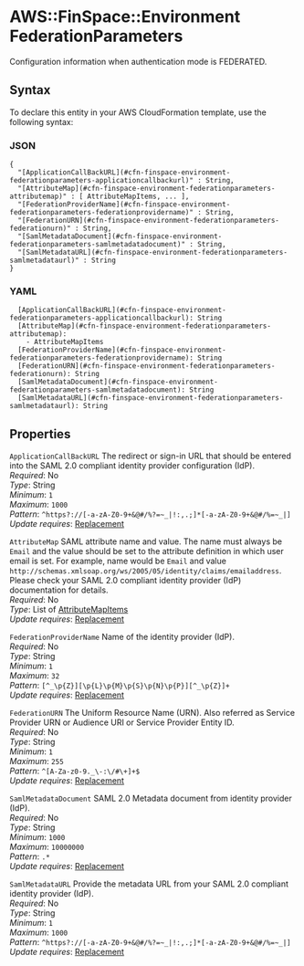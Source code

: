 # AWS::FinSpace::Environment FederationParameters<a name="aws-properties-finspace-environment-federationparameters"></a>

Configuration information when authentication mode is FEDERATED\.

## Syntax<a name="aws-properties-finspace-environment-federationparameters-syntax"></a>

To declare this entity in your AWS CloudFormation template, use the following syntax:

### JSON<a name="aws-properties-finspace-environment-federationparameters-syntax.json"></a>

```
{
  "[ApplicationCallBackURL](#cfn-finspace-environment-federationparameters-applicationcallbackurl)" : String,
  "[AttributeMap](#cfn-finspace-environment-federationparameters-attributemap)" : [ AttributeMapItems, ... ],
  "[FederationProviderName](#cfn-finspace-environment-federationparameters-federationprovidername)" : String,
  "[FederationURN](#cfn-finspace-environment-federationparameters-federationurn)" : String,
  "[SamlMetadataDocument](#cfn-finspace-environment-federationparameters-samlmetadatadocument)" : String,
  "[SamlMetadataURL](#cfn-finspace-environment-federationparameters-samlmetadataurl)" : String
}
```

### YAML<a name="aws-properties-finspace-environment-federationparameters-syntax.yaml"></a>

```
  [ApplicationCallBackURL](#cfn-finspace-environment-federationparameters-applicationcallbackurl): String
  [AttributeMap](#cfn-finspace-environment-federationparameters-attributemap): 
    - AttributeMapItems
  [FederationProviderName](#cfn-finspace-environment-federationparameters-federationprovidername): String
  [FederationURN](#cfn-finspace-environment-federationparameters-federationurn): String
  [SamlMetadataDocument](#cfn-finspace-environment-federationparameters-samlmetadatadocument): String
  [SamlMetadataURL](#cfn-finspace-environment-federationparameters-samlmetadataurl): String
```

## Properties<a name="aws-properties-finspace-environment-federationparameters-properties"></a>

`ApplicationCallBackURL`  <a name="cfn-finspace-environment-federationparameters-applicationcallbackurl"></a>
The redirect or sign\-in URL that should be entered into the SAML 2\.0 compliant identity provider configuration \(IdP\)\.  
*Required*: No  
*Type*: String  
*Minimum*: `1`  
*Maximum*: `1000`  
*Pattern*: `^https?://[-a-zA-Z0-9+&@#/%?=~_|!:,.;]*[-a-zA-Z0-9+&@#/%=~_|]`  
*Update requires*: [Replacement](https://docs.aws.amazon.com/AWSCloudFormation/latest/UserGuide/using-cfn-updating-stacks-update-behaviors.html#update-replacement)

`AttributeMap`  <a name="cfn-finspace-environment-federationparameters-attributemap"></a>
SAML attribute name and value\. The name must always be `Email` and the value should be set to the attribute definition in which user email is set\. For example, name would be `Email` and value `http://schemas.xmlsoap.org/ws/2005/05/identity/claims/emailaddress`\. Please check your SAML 2\.0 compliant identity provider \(IdP\) documentation for details\.  
*Required*: No  
*Type*: List of [AttributeMapItems](aws-properties-finspace-environment-attributemapitems.md)  
*Update requires*: [Replacement](https://docs.aws.amazon.com/AWSCloudFormation/latest/UserGuide/using-cfn-updating-stacks-update-behaviors.html#update-replacement)

`FederationProviderName`  <a name="cfn-finspace-environment-federationparameters-federationprovidername"></a>
Name of the identity provider \(IdP\)\.  
*Required*: No  
*Type*: String  
*Minimum*: `1`  
*Maximum*: `32`  
*Pattern*: `[^_\p{Z}][\p{L}\p{M}\p{S}\p{N}\p{P}][^_\p{Z}]+`  
*Update requires*: [Replacement](https://docs.aws.amazon.com/AWSCloudFormation/latest/UserGuide/using-cfn-updating-stacks-update-behaviors.html#update-replacement)

`FederationURN`  <a name="cfn-finspace-environment-federationparameters-federationurn"></a>
The Uniform Resource Name \(URN\)\. Also referred as Service Provider URN or Audience URI or Service Provider Entity ID\.  
*Required*: No  
*Type*: String  
*Minimum*: `1`  
*Maximum*: `255`  
*Pattern*: `^[A-Za-z0-9._\-:\/#\+]+$`  
*Update requires*: [Replacement](https://docs.aws.amazon.com/AWSCloudFormation/latest/UserGuide/using-cfn-updating-stacks-update-behaviors.html#update-replacement)

`SamlMetadataDocument`  <a name="cfn-finspace-environment-federationparameters-samlmetadatadocument"></a>
SAML 2\.0 Metadata document from identity provider \(IdP\)\.  
*Required*: No  
*Type*: String  
*Minimum*: `1000`  
*Maximum*: `10000000`  
*Pattern*: `.*`  
*Update requires*: [Replacement](https://docs.aws.amazon.com/AWSCloudFormation/latest/UserGuide/using-cfn-updating-stacks-update-behaviors.html#update-replacement)

`SamlMetadataURL`  <a name="cfn-finspace-environment-federationparameters-samlmetadataurl"></a>
Provide the metadata URL from your SAML 2\.0 compliant identity provider \(IdP\)\.  
*Required*: No  
*Type*: String  
*Minimum*: `1`  
*Maximum*: `1000`  
*Pattern*: `^https?://[-a-zA-Z0-9+&@#/%?=~_|!:,.;]*[-a-zA-Z0-9+&@#/%=~_|]`  
*Update requires*: [Replacement](https://docs.aws.amazon.com/AWSCloudFormation/latest/UserGuide/using-cfn-updating-stacks-update-behaviors.html#update-replacement)